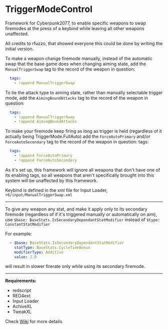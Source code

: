 # TriggerModeControl
Framework for Cyberpunk2077, to enable specific weapons to swap firemodes at the press of a keybind while leaving all other weapons unaffected.

All credits to rfuzzo, that showed everyone this could be done by writing the initial version.

To make a weapon change firemode manually, instead of the automatic swap that the base game does when changing aiming state, add the `ManualTriggerSwap` tag to the record of the weapon in question:
```yaml
  tags:
    - !append ManualTriggerSwap
```
To tie the attack type to aiming state, rather than manually selectable trigger mode, add the `AimingBoundAttacks` tag to the record of the weapon in question:
```yaml
  tags:
    - !append ManualTriggerSwap
    - !append AimingBoundAttacks
```
To make your firemode keep firing as long as trigger is held (regardless of it actually being TriggerMode.FullAuto) add the `ForceAutoPrimary` and/or `ForceAutoSecondary` tag to the record of the weapon in question:
tags:
```yaml
  tags:
    - !append ForceAutoPrimary
    - !append ForceAutoSecondary
```

As it's set up, this framework will ignore all weapons that don't have one of its enabling tags, so all weapons that aren't specifically brought into this system will be unaffected by this framework.

Keybind is defined in the xml file for Input Loader, `r6/input/ManualTriggerSwap.xml`

---

To give any weapon any stat, and make it apply only to its secondary firemode (regardless of if it's triggered manually or automatically on aim), use `$base: BaseStats.IsSecondaryDependantStatModifier` instead of `$type: ConstantStatModifier`

For example:
```yaml
  - $base: BaseStats.IsSecondaryDependantStatModifier
    statType: BaseStats.CycleTimeBonus
    modifierType: Additive
    value: 2.0
```
will result in slower firerate only while using its secondary firemode.

---

**Requirements:**
-  redscript
-  RED4ext
-  Input Loader
-  AchiveXL
-  TweakXL

Check [Wiki](https://github.com/Seijaxx/TriggerModeControl/wiki) for more details
